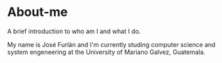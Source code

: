 # About-me
A brief introduction to who am I and what I do.


My name is José Furlán and I'm currently studing computer science and system engeneering at the University of Mariano Galvez, Guatemala.
